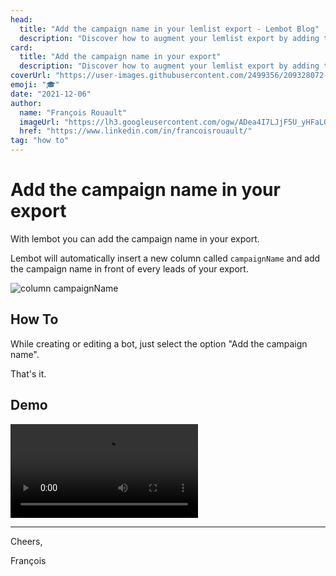 ```yaml
---
head:
  title: "Add the campaign name in your lemlist export - Lembot Blog"
  description: "Discover how to augment your lemlist export by adding the campaign name. As a result, the campaignName appears in front of every leads. Super helpful!"
card:
  title: "Add the campaign name in your export"
  description: "Discover how to augment your lemlist export by adding the campaign name. As a result, the campaignName appears in front of every leads. Super helpful!"
coverUrl: "https://user-images.githubusercontent.com/2499356/209328072-82d60033-5cf2-4083-884b-d7ed541ac6b3.jpg"
emoji: "🎓"
date: "2021-12-06"
author:
  name: "François Rouault"
  imageUrl: "https://lh3.googleusercontent.com/ogw/ADea4I7LJjF5U_yHFaLQIoNCysLkiEHPLHnWKxj0i1SadVY=s32-c-mo"
  href: "https://www.linkedin.com/in/francoisrouault/"
tag: "how to"
---
```


# Add the campaign name in your export

With lembot you can add the campaign name in your export.

Lembot will automatically insert a new column called `campaignName` and add the campaign name in front of every leads of your export.

![column campaignName](https://user-images.githubusercontent.com/2499356/151704171-b7e0f5a1-420f-4ee6-bd8e-affbb7c9e2df.png)

## How To

While creating or editing a bot, just select the option "Add the campaign name".

That's it.

## Demo

![demo - add campaign name](https://user-images.githubusercontent.com/2499356/151677539-3efd557f-c811-4db7-9751-a848ade2b64f.mp4)

---

Cheers,

François
